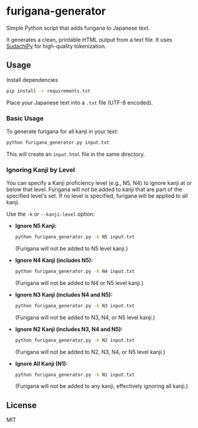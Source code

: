 # furigana-generator

Simple Python script that adds furigana to Japanese text.

It generates a clean, printable HTML output from a text file. It uses [SudachiPy](https://github.com/WorksApplications/SudachiPy) for high-quality tokenization.

## Usage

Install dependencies

```bash
pip install -r requirements.txt
```

Place your Japanese text into a `.txt` file (UTF-8 encoded).

### Basic Usage

To generate furigana for all kanji in your text:

```bash
python furigana_generator.py input.txt
```

This will create an `input.html` file in the same directory.

### Ignoring Kanji by Level

You can specify a Kanji proficiency level (e.g., N5, N4) to ignore kanji at or below that level. Furigana will not be added to kanji that are part of the specified level's set. If no level is specified, furigana will be applied to all kanji.

Use the `-k` or `--kanji-level` option:

*   **Ignore N5 Kanji:**
    ```bash
    python furigana_generator.py -k N5 input.txt
    ```
    (Furigana will not be added to N5 level kanji.)

*   **Ignore N4 Kanji (includes N5):**
    ```bash
    python furigana_generator.py -k N4 input.txt
    ```
    (Furigana will not be added to N4 or N5 level kanji.)

*   **Ignore N3 Kanji (includes N4 and N5):**
    ```bash
    python furigana_generator.py -k N3 input.txt
    ```
    (Furigana will not be added to N3, N4, or N5 level kanji.)

*   **Ignore N2 Kanji (includes N3, N4 and N5):**
    ```bash
    python furigana_generator.py -k N2 input.txt
    ```
    (Furigana will not be added to N2, N3, N4, or N5 level kanji.)

*   **Ignore All Kanji (N1):**
    ```bash
    python furigana_generator.py -k N1 input.txt
    ```
    (Furigana will not be added to any kanji, effectively ignoring all kanji.)

## License

MIT
